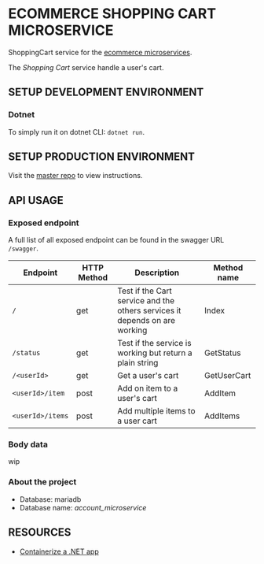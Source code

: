 # ECOMMERCE SHOPPING CART MICROSERVICE
ShoppingCart service for the [ecommerce microservices][1].

The *Shopping Cart* service handle a user's cart.

## SETUP DEVELOPMENT ENVIRONMENT
### Dotnet
To simply run it on dotnet CLI: `dotnet run`.

## SETUP PRODUCTION ENVIRONMENT
Visit the [master repo][1] to view instructions.

## API USAGE
### Exposed endpoint

A full list of all exposed endpoint can be found in the swagger URL `/swagger`.

Endpoint | HTTP Method | Description | Method name
--- | --- | --- | ---
`/` | get | Test if the Cart service and the others services it depends on are working | Index
`/status` | get | Test if the service is working but return a plain string | GetStatus
`/<userId>` | get | Get a user's cart | GetUserCart
`<userId>/item` | post | Add on item to a user's cart | AddItem
`<userId>/items` | post | Add multiple items to a user cart | AddItems

### Body data
wip

### About the project
- Database: mariadb
- Database name: *account_microservice*

## RESOURCES
- [Containerize a .NET app](https://learn.microsoft.com/en-us/dotnet/core/docker/build-container?tabs=linux&pivots=dotnet-8-0)

[1]: https://gitlab.com/HarimbolaSantatra/ecommerce-microservices
